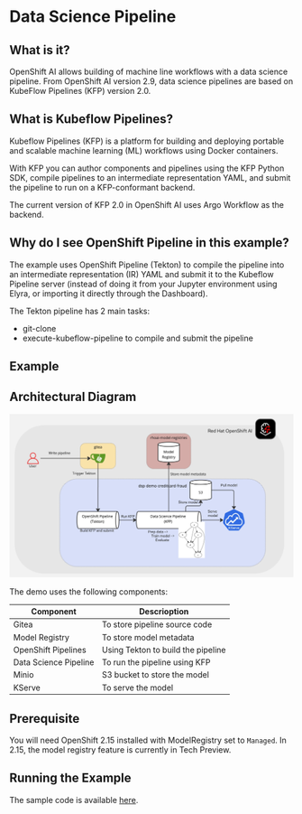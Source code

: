 # Data Science Pipeline

## What is it?

OpenShift AI allows building of machine line workflows with a data science pipeline. From OpenShift AI version 2.9, data science pipelines are based on KubeFlow Pipelines (KFP) version 2.0.

## What is Kubeflow Pipelines?
Kubeflow Pipelines (KFP) is a platform for building and deploying portable and scalable machine learning (ML) workflows using Docker containers.

With KFP you can author components and pipelines using the KFP Python SDK, compile pipelines to an intermediate representation YAML, and submit the pipeline to run on a KFP-conformant backend.

The current version of KFP 2.0 in OpenShift AI uses Argo Workflow as the backend.

## Why do I see OpenShift Pipeline in this example?

The example uses OpenShift Pipeline (Tekton) to compile the pipeline into an intermediate representation (IR) YAML and submit it to the Kubeflow Pipeline server (instead of doing it from your Jupyter environment using Elyra, or importing it directly through the Dashboard).

The Tekton pipeline has 2 main tasks:

* git-clone
* execute-kubeflow-pipeline to compile and submit the pipeline

## Example 

## Architectural Diagram

![dsp-arch](img/rhoai-dsp.jpg)

The demo uses the following components:

| Component | Descrioption|
|---|---|
| Gitea | To store pipeline source code
| Model Registry | To store model metadata
| OpenShift Pipelines | Using Tekton to build the pipeline
| Data Science Pipeline | To run the pipeline using KFP
| Minio | S3 bucket to store the model
| KServe | To serve the model

## Prerequisite

You will need OpenShift 2.15 installed with ModelRegistry set to `Managed`. In 2.15, the model registry feature is currently in Tech Preview.

## Running the Example

The sample code is available [here](https://github.com/tsailiming/openshift-ai-dsp).




